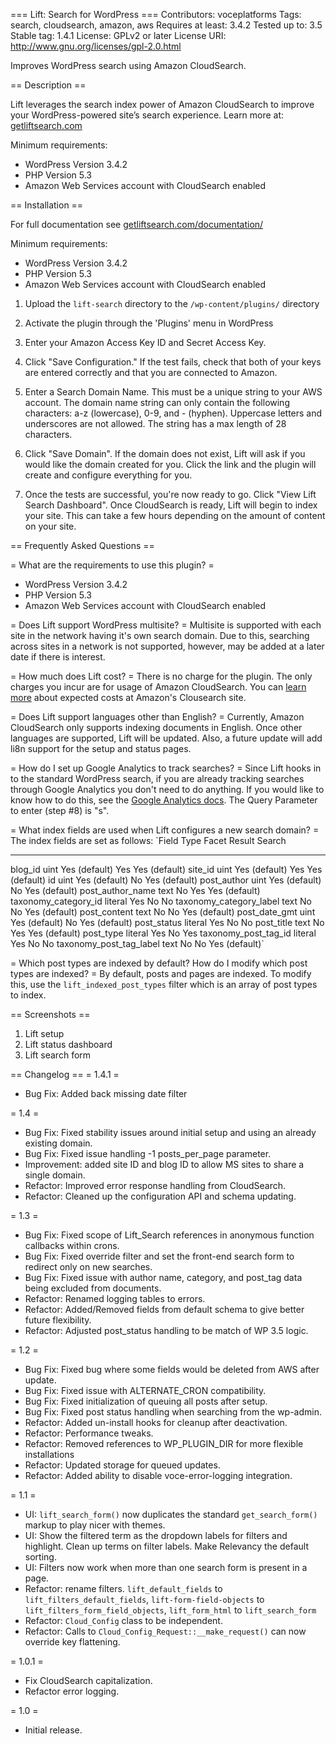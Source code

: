 === Lift: Search for WordPress ===
Contributors: voceplatforms
Tags: search, cloudsearch, amazon, aws
Requires at least: 3.4.2
Tested up to: 3.5
Stable tag: 1.4.1
License: GPLv2 or later
License URI: http://www.gnu.org/licenses/gpl-2.0.html

Improves WordPress search using Amazon CloudSearch.

== Description ==

Lift leverages the search index power of Amazon CloudSearch to improve your
 WordPress-powered site’s search experience. Learn more at: 
[getliftsearch.com](http://getliftsearch.com/)

Minimum requirements:

* WordPress Version 3.4.2
* PHP Version 5.3
* Amazon Web Services account with CloudSearch enabled

== Installation ==

For full documentation see 
[getliftsearch.com/documentation/](http://getliftsearch.com/documentation/)

Minimum requirements:

* WordPress Version 3.4.2
* PHP Version 5.3
* Amazon Web Services account with CloudSearch enabled

1. Upload the `lift-search` directory to the `/wp-content/plugins/` directory

2. Activate the plugin through the 'Plugins' menu in WordPress

3. Enter your Amazon Access Key ID and Secret Access Key.

4. Click "Save Configuration." If the test fails, check that both of 
your keys are entered correctly and that you are connected to Amazon. 

5. Enter a Search Domain Name. This must be a unique string to your AWS account.
The domain name string can only contain the following characters: a-z (lowercase),
0-9, and - (hyphen). Uppercase letters and underscores are not allowed. 
The string has a max length of 28 characters.

6. Click "Save Domain". If the domain does not exist, Lift will ask if you would 
like the domain created for you. Click the link and the plugin will create and 
configure everything for you.

7. Once the tests are successful, you're now ready to go. Click "View Lift 
Search Dashboard". Once CloudSearch is ready, Lift will begin to index your site. 
This can take a few hours depending on the amount of content on your site.

== Frequently Asked Questions ==

= What are the requirements to use this plugin? =

* WordPress Version 3.4.2
* PHP Version 5.3
* Amazon Web Services account with CloudSearch enabled

= Does Lift support WordPress multisite? =
Multisite is supported with each site in the network having it's own search
domain. Due to this, searching across sites in a network is not supported, however,
may be added at a later date if there is interest.

= How much does Lift cost? =
There is no charge for the plugin. The only charges you incur are for usage of 
Amazon CloudSearch. You can [learn more](http://aws.amazon.com/cloudsearch/pricing/) about expected costs at Amazon's
Clousearch site.

= Does Lift support languages other than English? =
Currently, Amazon CloudSearch only supports indexing documents in English. Once
other languages are supported, Lift will be updated. Also, a future update will
add li8n support for the setup and status pages.

= How do I set up Google Analytics to track searches? =
Since Lift hooks in to the standard WordPress search, if you are already tracking
searches through Google Analytics you don't need to do anything. If you would
like to know how to do this, see the [Google Analytics docs](http://www.google.com/url?q=http%3A%2F%2Fsupport.google.com%2Fanalytics%2Fbin%2Fanswer.py%3Fhl%3Den%26answer%3D1012264). 
The Query Parameter to enter (step #8) is "s".

= What index fields are used when Lift configures a new search domain? =
The index fields are set as follows:
`Field                    Type     Facet          Result   Search
-----------------------  -------  -------------  ------   -------------
blog_id                  uint     Yes (default)  Yes      Yes (default)
site_id                  uint     Yes (default)  Yes      Yes (default)
id                       uint     Yes (default)  No       Yes (default)
post_author              uint     Yes (default)  No       Yes (default)
post_author_name         text     No             Yes      Yes (default)
taxonomy_category_id     literal  Yes            No       No
taxonomy_category_label  text     No             No       Yes (default)
post_content             text     No             No       Yes (default)
post_date_gmt            uint     Yes (default)  No       Yes (default)
post_status              literal  Yes            No       No
post_title               text     No             Yes      Yes (default)
post_type                literal  Yes            No       Yes
taxonomy_post_tag_id     literal  Yes            No       No
taxonomy_post_tag_label  text     No             No       Yes (default)`

= Which post types are indexed by default? How do I modify which post types are indexed? =
By default, posts and pages are indexed. To modify this, use the `lift_indexed_post_types` filter which is an array of post types to index. 

== Screenshots ==

1. Lift setup
2. Lift status dashboard
3. Lift search form

== Changelog ==
= 1.4.1 =
* Bug Fix: Added back missing date filter

= 1.4 =
* Bug Fix: Fixed stability issues around initial setup and using an already existing domain.
* Bug Fix: Fixed issue handling -1 posts_per_page parameter.
* Improvement: added site ID and blog ID to allow MS sites to share a single domain.
* Refactor: Improved error response handling from CloudSearch.
* Refactor: Cleaned up the configuration API and schema updating.

= 1.3 =
* Bug Fix: Fixed scope of Lift_Search references in anonymous function callbacks within crons.
* Bug Fix: Fixed override filter and set the front-end search form to redirect only on new searches.
* Bug Fix: Fixed issue with author name, category, and post_tag data being excluded from documents.
* Refactor: Renamed logging tables to errors.
* Refactor: Added/Removed fields from default schema to give better future flexibility.
* Refactor: Adjusted post_status handling to be match of WP 3.5 logic.

= 1.2 =
* Bug Fix: Fixed bug where some fields would be deleted from AWS after update.
* Bug Fix: Fixed issue with ALTERNATE_CRON compatibility.
* Bug Fix: Fixed initialization of queuing all posts after setup.
* Bug Fix: Fixed post status handling when searching from the wp-admin.
* Refactor: Added un-install hooks for cleanup after deactivation.
* Refactor: Performance tweaks.
* Refactor: Removed references to WP_PLUGIN_DIR for more flexible installations
* Refactor: Updated storage for queued updates.
* Refactor: Added ability to disable voce-error-logging integration.

= 1.1 =
* UI: `lift_search_form()` now duplicates the standard `get_search_form()`
markup to play nicer with themes.
* UI: Show the filtered term as the dropdown labels for filters and highlight.
Clean up terms on filter labels. Make Relevancy the default sorting.
* UI: Filters now work when more than one search form is present in a page.
* Refactor: rename filters. `lift_default_fields` to `lift_filters_default_fields`, `lift-form-field-objects` to `lift_filters_form_field_objects`, `lift_form_html` to `lift_search_form`
* Refactor: `Cloud_Config` class to be independent.
* Refactor: Calls to `Cloud_Config_Request::__make_request()` can now override key
flattening.


= 1.0.1 =
* Fix CloudSearch capitalization.
* Refactor error logging.

= 1.0 =
* Initial release.
